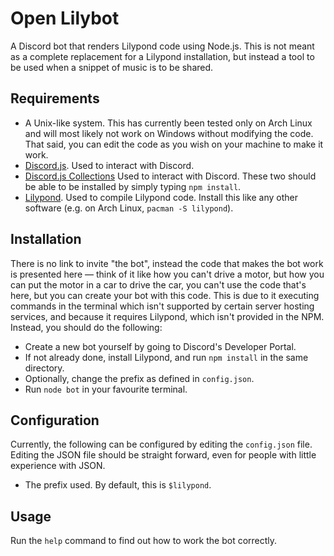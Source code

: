 # Open Lilybot

A Discord bot that renders Lilypond code using Node.js. This is not meant as a complete replacement for a Lilypond installation, but instead a tool to be used when a snippet of music is to be shared.

## Requirements

* A Unix-like system. This has currently been tested only on Arch Linux and will most likely not work on Windows without modifying the code. That said, you can edit the code as you wish on your machine to make it work.
* [Discord.js](https://www.npmjs.com/package/discord.js). Used to interact with Discord.
* [Discord.js Collections](https://www.npmjs.com/package/@discordjs/collection) Used to interact with Discord.
These two should be able to be installed by simply typing `npm install`.
* [Lilypond](https://lilypond.org/index.html). Used to compile Lilypond code. Install this like any other software (e.g. on Arch Linux, `pacman -S lilypond`).

## Installation

There is no link to invite "the bot", instead the code that makes the bot work is presented here — think of it like how you can't drive a motor, but how you can put the motor in a car to drive the car, you can't use the code that's here, but you can create your bot with this code. This is due to it executing commands in the terminal which isn't supported by certain server hosting services, and because it requires Lilypond, which isn't provided in the NPM. Instead, you should do the following:

* Create a new bot yourself by going to Discord's Developer Portal.
* If not already done, install Lilypond, and run `npm install` in the same directory.
* Optionally, change the prefix as defined in `config.json`.
* Run `node bot` in your favourite terminal.

## Configuration

Currently, the following can be configured by editing the `config.json` file. Editing the JSON file should be straight forward, even for people with little experience with JSON.

* The prefix used. By default, this is `$lilypond`.

## Usage

Run the `help` command to find out how to work the bot correctly.
